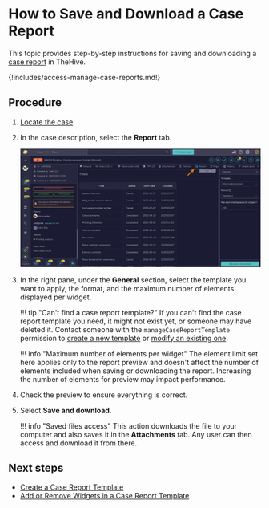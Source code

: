 # How to Save and Download a Case Report

<!-- md:license Platinum -->

This topic provides step-by-step instructions for saving and downloading a [case report](about-case-reports.md) in TheHive.

{!includes/access-manage-case-reports.md!}

<h2>Procedure</h2>

1. [Locate the case](../search-for-cases/find-a-case.md).

2. In the case description, select the **Report** tab.

    ![Case report tab](/thehive/images/user-guides/analyst-corner/cases/report-tab.png)

3. In the right pane, under the **General** section, select the template you want to apply, the format, and the maximum number of elements displayed per widget.

    !!! tip "Can't find a case report template?"
        If you can't find the case report template you need, it might not exist yet, or someone may have deleted it. Contact someone with the `manageCaseReportTemplate` permission to [create a new template](../../../organization/configure-organization/manage-templates/case-report-templates/create-a-case-report-template.md) or [modify an existing one](../../../organization/configure-organization/manage-templates/case-report-templates/add-remove-widgets-case-report-template.md).

    !!! info "Maximum number of elements per widget"
        The element limit set here applies only to the report preview and doesn't affect the number of elements included when saving or downloading the report. Increasing the number of elements for preview may impact performance.

5. Check the preview to ensure everything is correct.

6. Select **Save and download**. 

    !!! info "Saved files access"
        This action downloads the file to your computer and also saves it in the **Attachments** tab. Any user can then access and download it from there.

<h2>Next steps</h2>

* [Create a Case Report Template](../../../organization/configure-organization/manage-templates/case-report-templates/create-a-case-report-template.md)
* [Add or Remove Widgets in a Case Report Template](../../../organization/configure-organization/manage-templates/case-report-templates/add-remove-widgets-case-report-template.md)